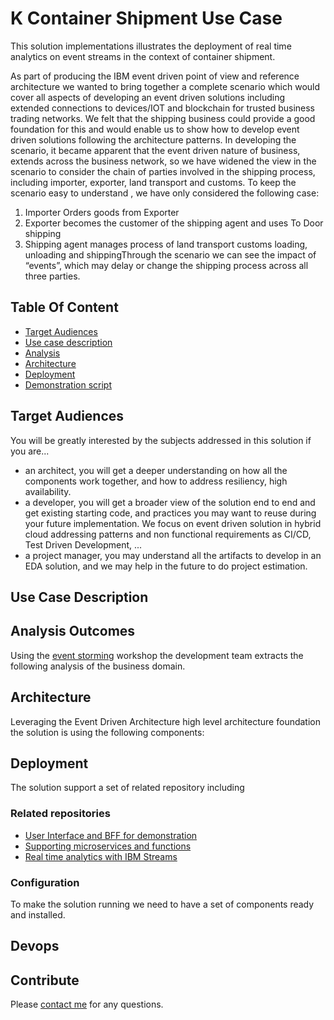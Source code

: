 # K Container Shipment Use Case
This solution implementations illustrates the deployment of real time analytics on event streams in the context of container shipment.

As part of producing the IBM event driven point of view and reference architecture  we wanted to bring together a complete scenario which would cover all aspects of  developing an event driven solutions including extended connections to devices/IOT  and blockchain for trusted business trading networks. We felt that the  shipping business could provide a good foundation for this and would enable us to show how to  develop event driven solutions  following the architecture patterns. In developing the scenario, it became apparent that the event driven nature of business, extends across the business network, so we have widened the view in the scenario to consider  the chain of parties  involved in the shipping process, including importer, exporter, land transport and customs. To keep the scenario easy to understand , we have only considered the following case:
1. Importer Orders goods from Exporter
2. Exporter becomes the  customer of the shipping agent  and uses To Door shipping  
3. Shipping agent manages process of land transport customs  loading, unloading and shippingThrough the scenario we can see the impact of “events”,  which may delay or change the shipping process across all three parties.  

## Table Of Content
* [Target Audiences](#target-audiences)
* [Use case description](#use-case-description)
* [Analysis](#analysis-outcomes)
* [Architecture](#architecture)
* [Deployment](#deployment)
* [Demonstration script](./docs/demo.md)

## Target Audiences
You will be greatly interested by the subjects addressed in this solution if you are...
* an architect, you will get a deeper understanding on how all the components work together, and how to address resiliency, high availability.
* a developer, you will get a broader view of the solution end to end and get existing starting code, and practices you may want to reuse during your future implementation. We focus on event driven solution in hybrid cloud addressing patterns and non functional requirements as CI/CD, Test Driven Development, ...
* a project manager, you may understand all the artifacts to develop in an EDA solution, and we may help in the future to do project estimation.

## Use Case Description

## Analysis Outcomes
Using the [event storming]() workshop the development team extracts the following analysis of the business domain.

## Architecture
Leveraging the Event Driven Architecture high level architecture foundation the solution is using the following components:


## Deployment
The solution support a set of related repository including
### Related repositories
* [User Interface and BFF for demonstration](https://github.com/ibm-cloud-architecture/refarch-ks-ui)
* [Supporting microservices and functions](https://github.com/ibm-cloud-architecture/refarch-ks-ms)
* [Real time analytics with IBM Streams](https://github.com/ibm-cloud-architecture/refarch-ks-streams)

### Configuration
To make the solution running we need to have a set of components ready and installed.

## Devops


## Contribute

Please [contact me](mailto:boyerje@us.ibm.com) for any questions.
